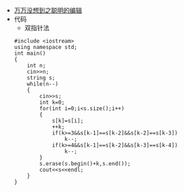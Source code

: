 - [万万没想到之聪明的编辑](https://www.nowcoder.com/questionTerminal/42852fd7045c442192fa89404ab42e92)
- 代码
    + 双指针法
    ```
    #include <iostream>
    using namespace std;
    int main()
    {
        int n;
        cin>>n;
        string s;
        while(n--)
        {
            cin>>s;
            int k=0;
            for(int i=0;i<s.size();i++)
            {
                s[k]=s[i];
                ++k;
                if(k>=3&&s[k-1]==s[k-2]&&s[k-2]==s[k-3])
                    k--;
                if(k>=4&&s[k-1]==s[k-2]&&s[k-3]==s[k-4])
                    k--;
            }
            s.erase(s.begin()+k,s.end());
            cout<<s<<endl;
        }
    }
    ```